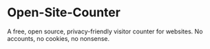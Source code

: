 # Open-Site-Counter
A free, open source, privacy-friendly visitor counter for websites. No accounts, no cookies, no nonsense.
